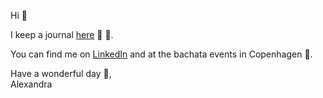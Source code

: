 Hi 👋

I keep a journal [here](https://www.notion.so/alexandra-birsan/The-honest-developer-s-journal-9871540f3191488fbbb03fe5fef6d813?pvs=4) 📝 🌱.

You can find me on [LinkedIn](https://www.linkedin.com/in/maria-alexandra-birsan/) and at the bachata events in Copenhagen 💃. 

Have a wonderful day 🌻,<br />
Alexandra
